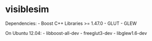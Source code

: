 visiblesim
==========

Dependencies:
	- Boost C++ Libraries >= 1.47.0
	- GLUT 
	- GLEW

On Ubuntu 12.04:
	- libboost-all-dev
	- freeglut3-dev
	- libglew1.6-dev
